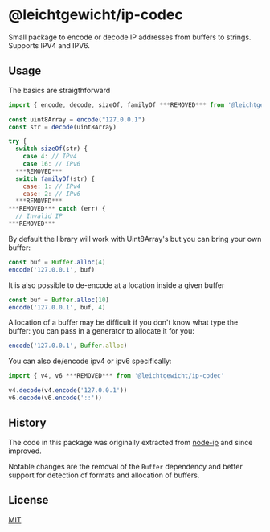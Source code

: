 # @leichtgewicht/ip-codec

Small package to encode or decode IP addresses from buffers to strings.
Supports IPV4 and IPV6.

## Usage

The basics are straigthforward

```js
import { encode, decode, sizeOf, familyOf ***REMOVED*** from '@leichtgewicht/ip-codec'

const uint8Array = encode("127.0.0.1")
const str = decode(uint8Array)

try {
  switch sizeOf(str) {
    case 4: // IPv4
    case 16: // IPv6
  ***REMOVED***
  switch familyOf(str) {
    case: 1: // IPv4
    case: 2: // IPv6
  ***REMOVED***
***REMOVED*** catch (err) {
  // Invalid IP
***REMOVED***
```

By default the library will work with Uint8Array's but you can bring your own buffer:

```js
const buf = Buffer.alloc(4)
encode('127.0.0.1', buf)
```

It is also possible to de-encode at a location inside a given buffer

```js
const buf = Buffer.alloc(10)
encode('127.0.0.1', buf, 4)
```

Allocation of a buffer may be difficult if you don't know what type the buffer:
you can pass in a generator to allocate it for you:

```js
encode('127.0.0.1', Buffer.alloc)
```

You can also de/encode ipv4 or ipv6 specifically:

```js
import { v4, v6 ***REMOVED*** from '@leichtgewicht/ip-codec'

v4.decode(v4.encode('127.0.0.1'))
v6.decode(v6.encode('::'))
```

## History

The code in this package was originally extracted from [node-ip](https://github.com/indutny/node-ip) and since improved.

Notable changes are the removal of the `Buffer` dependency and better support for detection of
formats and allocation of buffers.

## License

[MIT](./LICENSE)

